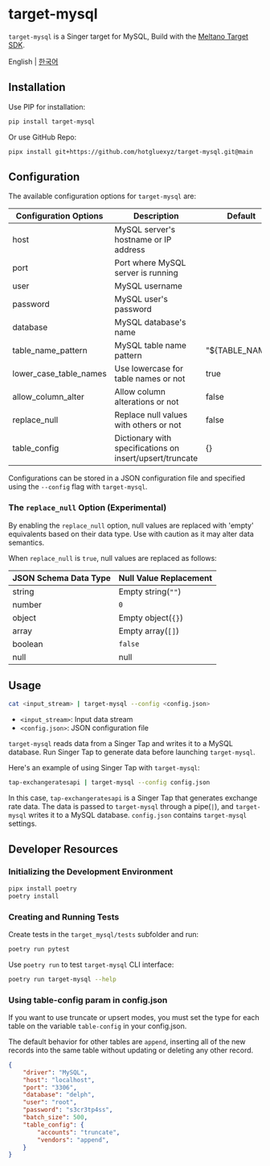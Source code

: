 # target-mysql

`target-mysql` is a Singer target for MySQL, Build with the [Meltano Target SDK](https://sdk.meltano.com).



English | [한국어](./docs/README_ko.md)


## Installation

Use PIP for installation:

```bash
pip install target-mysql
```

Or use GitHub Repo:

```bash
pipx install git+https://github.com/hotgluexyz/target-mysql.git@main
```

## Configuration

The available configuration options for `target-mysql` are:

| Configuration Options   | Description                                                  | Default            |
|-------------------------|--------------------------------------------------------------|--------------------|
| host                    | MySQL server's hostname or IP address                        |                    |
| port                    | Port where MySQL server is running                           |                    |
| user                    | MySQL username                                               |                    |
| password                | MySQL user's password                                        |                    |
| database                | MySQL database's name                                        |                    |
| table_name_pattern      | MySQL table name pattern                                     | "${TABLE_NAME}"    |
| lower_case_table_names  | Use lowercase for table names or not                         | true               |
| allow_column_alter      | Allow column alterations or not                              | false              |
| replace_null            | Replace null values with others or not                       | false              |
| table_config            | Dictionary with specifications on insert/upsert/truncate     | {}                 |

Configurations can be stored in a JSON configuration file and specified using the `--config` flag with `target-mysql`.

### The `replace_null` Option (Experimental)

By enabling the `replace_null` option, null values are replaced with 'empty' equivalents based on their data type. Use with caution as it may alter data semantics.

When `replace_null` is `true`, null values are replaced as follows:

| JSON Schema Data Type | Null Value Replacement |
|-----------------------|------------------------|
| string                | Empty string(`""`)     |
| number                | `0`                    |
| object                | Empty object(`{}`)     |
| array                 | Empty array(`[]`)      |
| boolean               | `false`                |
| null                  | null                   |


## Usage

```bash
cat <input_stream> | target-mysql --config <config.json>
```

- `<input_stream>`: Input data stream
- `<config.json>`: JSON configuration file

`target-mysql` reads data from a Singer Tap and writes it to a MySQL database. Run Singer Tap to generate data before launching `target-mysql`.

Here's an example of using Singer Tap with `target-mysql`:

```bash
tap-exchangeratesapi | target-mysql --config config.json
```

In this case, `tap-exchangeratesapi` is a Singer Tap that generates exchange rate data. The data is passed to `target-mysql` through a pipe(`|`), and `target-mysql` writes it to a MySQL database. `config.json` contains `target-mysql` settings.

## Developer Resources

### Initializing the Development Environment

```bash
pipx install poetry
poetry install
```

### Creating and Running Tests

Create tests in the `target_mysql/tests` subfolder and run:

```bash
poetry run pytest
```

Use `poetry run` to test `target-mysql` CLI interface:

```bash
poetry run target-mysql --help
```

### Using table-config param in config.json

If you want to use truncate or upsert modes, you must set the type for each table on the variable `table-config` in your config.json.

The default behavior for other tables are `append`, inserting all of the new records into the same table without updating or deleting any other record.

```json
{
    "driver": "MySQL",
    "host": "localhost",
    "port": "3306",
    "database": "delph",
    "user": "root",
    "password": "s3cr3tp4ss",
    "batch_size": 500,
    "table_config": {
        "accounts": "truncate",
        "vendors": "append",
    }
}
```